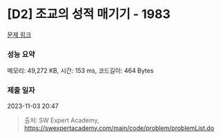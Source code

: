 # [D2] 조교의 성적 매기기 - 1983 

[문제 링크](https://swexpertacademy.com/main/code/problem/problemDetail.do?contestProbId=AV5PwGK6AcIDFAUq) 

### 성능 요약

메모리: 49,272 KB, 시간: 153 ms, 코드길이: 464 Bytes

### 제출 일자

2023-11-03 20:47



> 출처: SW Expert Academy, https://swexpertacademy.com/main/code/problem/problemList.do